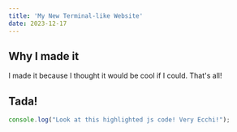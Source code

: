 ```yaml
---
title: 'My New Terminal-like Website'
date: 2023-12-17
---
```


## Why I made it

I made it because I thought it would be cool if I could. That's all!

## Tada!

```javascript
console.log("Look at this highlighted js code! Very Ecchi!");
```